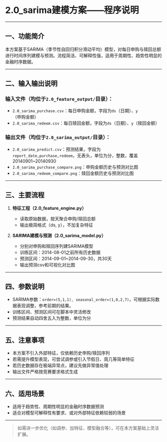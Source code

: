 # 2.0_sarima建模方案——程序说明

---

## 一、功能简介

本方案基于SARIMA（季节性自回归积分滑动平均）模型，对每日申购与赎回总额进行时间序列建模与预测。流程简洁、可解释性强，适用于周期性、趋势性明显的金融时序数据。

---

## 二、输入输出说明

### 输入文件（均位于`2.0_feature_output/`目录）：
- `2.0_sarima_purchase.csv`：每日申购金额，字段为`ds`（日期）、`y`（申购金额）
- `2.0_sarima_redeem.csv`：每日赎回金额，字段为`ds`（日期）、`y`（赎回金额）

### 输出文件（均位于`2.0_sarima_output/`目录）：
- `2.0_sarima_predict.csv`：预测结果，字段为`report_date,purchase,redeem`，无表头，单位为分，整数，覆盖20140901~20140930
- `2.0_sarima_purchase_compare.png`：申购金额历史与预测对比图
- `2.0_sarima_redeem_compare.png`：赎回金额历史与预测对比图

---

## 三、主要流程

1. **特征工程（2.0_feature_engine.py）**
   - 读取原始数据，按天聚合申购/赎回总额
   - 输出极简格式（ds, y），不加复杂特征

2. **SARIMA建模与预测（2.0_sarima_model.py）**
   - 分别对申购和赎回序列建SARIMA模型
   - 训练区间：2014-08-01之前所有历史数据
   - 预测区间：2014-09-01~2014-09-30，共30天
   - 输出预测csv和可视化对比图

---

## 四、参数说明

- SARIMA参数：`order=(5,1,1), seasonal_order=(1,0,2,7)`，可根据实际数据表现调整，参考前期的结果。
- 训练区间、预测区间可在脚本中灵活修改
- 预测结果自动四舍五入为整数，单位为分

---

## 五、注意事项

- 本方案不引入外部特征，仅依赖历史申购/赎回序列
- 若需提升模型表现，可尝试调参或引入节假日、周几等简单特征
- 若历史数据存在极端异常点，建议先做异常值处理
- 输出文件严格按竞赛要求格式生成

---

## 六、适用场景

- 适用于趋势性、周期性明显的金融时序数据预测
- 适合对模型可解释性有要求、或对外部特征依赖较弱的场景

---

> 如需进一步优化（如调参、加特征、模型融合等），可在本方案基础上灵活扩展。 